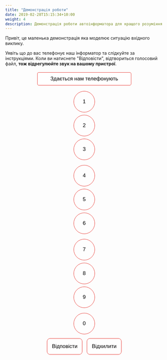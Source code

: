 ```yaml
---
title: "Демонстрація роботи"
date: 2019-02-28T15:15:34+10:00
weight: 4
description: Демонстрація роботи автоінформатора для кращого розуміння як це працює.
---
```

Привіт, це маленька демонстрація яка моделює ситуацію вхідного виклику. 

Уявіть що до вас телефонує наш інформатор та слідкуйте за інструкціями. Коли ви натиснете "Відповісти", відтвориться голосовий файл, **тож відрегулюйте звук на вашому пристрої**. 


<style>
    .calculator-container {
      display: flex;
      flex-direction: column;
      align-items: center;
      justify-content: center;
    }

    #output {
      width: 300px;
      text-align: center;
      font-size: 1.2em;
      border: 1px solid #e5261f;
      border-radius: 5px;
      margin-bottom: 10px;
      transition: transform 0.3s ease; /* Додавання анімації transform для підпригування */
    }

    .input-bounce {
      animation: bounce 0.5s infinite; /* Зробив анімацію безкінечною */
    }

    @keyframes bounce {
      0%, 20%, 50%, 80%, 100% {
        transform: translateY(0);
      }
      40% {
        transform: translateY(-20px);
      }
      60% {
        transform: translateY(-10px);
      }
    }

     @keyframes blink {
    0%, 100% {
      background-color: rgba(0, 255, 0, 0.5);
    }
    50% {
      background-color: rgba(0, 255, 0, 1);
    }
  }

    button {
      margin: 5px;
      padding: 15px;
      font-size: 1.2em;
      cursor: pointer;
      border: 1px solid #e5261f;
      border-radius: 10px;
      background-color: rgba(255, 255, 255, 0.8);
      transition: background-color 0.3s ease;
    }

   .btn-circle {
      margin: 8px;
      padding: 33px;
      font-size: 1.2em;
      cursor: pointer;
      border: 1px solid #e5261f;
      background-color: rgba(255, 255, 255, 0.8);
      border-radius: 50%;
      transition: background-color 0.3s ease;
      width: 2.5em;
      height: 2.5em;
      display: flex;
      align-items: center;
      justify-content: center;
    }


    .btn-circle:hover {
      background-color: #e5261f;
       color: white;
    }

    button:hover {
      background-color: #e5261f;
       color: white;
    }

    input {
      margin: 5px;
      padding: 10px;
      font-size: 1em;
      border: 1px solid #ccc;
      border-radius: 5px;
    }

    .message-box {
  display: none;
  position: fixed;
  top: 50%;
  left: 50%;
  transform: translate(-50%, -50%);
  padding: 15px;
  background-color: #fff;
  border: 1px solid #ccc;
  border-radius: 5px;
  box-shadow: 0 0 10px rgba(0, 0, 0, 0.1);
  z-index: 1000;
}
  </style>

<div class="calculator-container">
<div id="messageBox" class="message-box"></div>
  <input id="output" class="form-control input-bounce" value="Здається нам телефонують" readonly>
  <div class="row mt-3">
    <button class="btn btn-primary btn-block btn-circle" onclick="appendToOutput('1')">1</button>
    <button class="btn btn-primary btn-block btn-circle" onclick="appendToOutput('2')">2</button>
    <button class="btn btn-primary btn-block btn-circle" onclick="appendToOutput('3')">3</button>
  </div>

  <div class="row mt-3">
    <button class="btn btn-primary btn-block btn-circle" onclick="appendToOutput('4')">4</button>
    <button class="btn btn-primary btn-block btn-circle" onclick="appendToOutput('5')">5</button>
    <button class="btn btn-primary btn-block btn-circle" onclick="appendToOutput('6')">6</button>
  </div>

  <div class="row mt-3">
    <button class="btn btn-primary btn-block btn-circle" onclick="appendToOutput('7')">7</button>
    <button class="btn btn-primary btn-block btn-circle" onclick="appendToOutput('8')">8</button>
    <button class="btn btn-primary btn-block btn-circle" onclick="appendToOutput('9')">9</button>
  </div>

  <div class="row mt-3">
    <button class="btn btn-primary btn-block btn-circle" onclick="appendToOutput('0')">0</button>
    <!-- <button class="btn btn-danger btn-block" onclick="clearOutput()">C</button> -->
  </div>
   <div class="row mt-3">
    <button class="btn btn-success btn-block blink-button" onclick="respond()">Відповісти</button>
    <button class="btn btn-danger btn-block" onclick="reject()">Відхилити</button>
  </div>
</div>
<br>

<script>
 let callAnswered = false;
  let respondButtonClicked = false;
    let audioPlayer; // Змінна для відтворення аудіо

  function appendToOutput(value) {
    const output = document.getElementById('output');

    if (!callAnswered) {
      if (output.value === "Здається нам телефонують") {
        showMessage("Натисніть кнопку відповісти");
        startBlinkAnimation();
        return;
      }
      if (output.value === "Дзвінок відхилено") {
        showMessage("Ви відхилили дзвінок :(");
        return;
      }

      output.value = ''; // Якщо цифри вводяться, очистити значення
      output.value += value;
    }
    
    // Зміни в цьому місці: перевірка та зупинка попереднього аудіо
    if (audioPlayer) {
      audioPlayer.pause();
      audioPlayer.currentTime = 0;
    }

    // Зміни в цьому місці: перевірка для відтворення нового аудіофайлу '2.mp3'
    if (output.value === '1') {
      playAudio("/dialler/records/2.mp3");
    }
  }

  function respond() {
    const output = document.getElementById('output');

    if (!respondButtonClicked) {
      output.classList.remove('input-bounce');
      output.value = '...';
     
      // Зміни в цьому місці: перевірка та зупинка попереднього аудіо
      if (audioPlayer) {
        audioPlayer.pause();
        audioPlayer.currentTime = 0;
      }

      // Зміни в цьому місці: перевірка для відтворення нового аудіофайлу '2.mp3'
      if (output.value === '1') {
        playAudio("/dialler/records/2.mp3");
      } else {
        playAudio("/dialler/records/1.mp3");
      }

      // Додатковий код для обробки відповіді

      // Встановлюємо флаг, що кнопку відповісти натиснуто
      respondButtonClicked = true;

      // Показати кнопку "Замовити дзвінок ще раз"
      showRetryButton();
      
      // Зупинити анімацію миготіння після натискання кнопки "Відповісти"
      stopBlinkAnimation();
    } else {
      // Перевірити, чи користувач хоче замовити дзвінок ще раз
      const wantToRetry = confirm("Ви вже відповіли на дзвінок. Хочете замовити дзвінок ще раз?");
      if (wantToRetry) {
        // Якщо користувач хоче замовити дзвінок ще раз, викликати функцію для перезапуску
        retryCall();
      }
    }
  }

  // Функція для відтворення аудіо
  function playAudio(filename) {
    audioPlayer = new Audio(filename);
    audioPlayer.play();
  }

  function reject() {
    const output = document.getElementById('output');

    output.classList.remove('input-bounce');
    output.value = 'Дзвінок відхилено';

    // Додатковий код для обробки відхилення
  }

  function showMessage(message) {
    const messageBox = document.getElementById('messageBox');
    messageBox.textContent = message;
    messageBox.style.display = 'block';

    // Через 3 секунди приховати повідомлення
    setTimeout(() => {
      messageBox.style.display = 'none';
      // Приховати кнопку "Замовити дзвінок ще раз" після приховання повідомлення
      hideRetryButton();
    }, 3000);
  }

  function showRetryButton() {
    const retryButton = document.getElementById('retryButton');
    retryButton.style.display = 'block';
    // Додайте клас анімації для кнопки "Замовити дзвінок ще раз"
    startBlinkAnimation(retryButton);
  }

  function hideRetryButton() {
    const retryButton = document.getElementById('retryButton');
    retryButton.style.display = 'none';
  }

  function retryCall() {
    // Перезавантаження стану
    resetState();
  }

  function resetState() {
    const output = document.getElementById('output');
    output.value = 'Здається нам телефонують';
    callAnswered = false;
    respondButtonClicked = false;
    // Відновлення анімації та дозвіл вводу
    restoreAnimationAndInput();
  }

  function restoreAnimationAndInput() {
    const output = document.getElementById('output');
    output.classList.add('input-bounce');
    output.style.animation = '';
  }


</script>

  <script src="https://code.jquery.com/jquery-3.5.1.slim.min.js"></script>
  <script src="https://cdn.jsdelivr.net/npm/@popperjs/core@2.9.3/dist/umd/popper.min.js"></script>
  <script src="https://cdn.jsdelivr.net/npm/bootstrap@4.5.2/dist/js/bootstrap.min.js"></script>